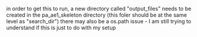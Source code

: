 in order to get this to run, a new directory called "output_files" needs to be created in the pa_ae1_skeleton directory (this foler should be at the same level as "search_dir")
there may also be a os.path issue - I am still trying to understand if this is just to do with my setup
